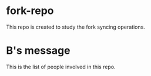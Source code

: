 # fork-repo
This repo is created to study the fork syncing operations.
# B's message
This is the list of people involved in this repo.